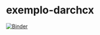 # exemplo-darchcx


[![Binder](https://mybinder.org/badge_logo.svg)](https://mybinder.org/v2/gh/matheusmota/exemplo-darchcx/HEAD)
